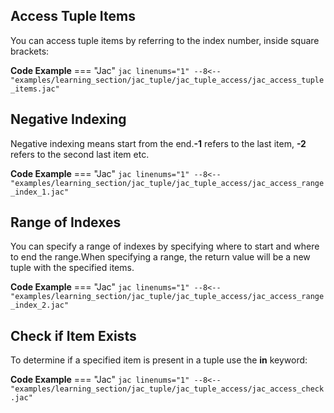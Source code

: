 ## Access Tuple Items
You can access tuple items by referring to the index number, inside square brackets:

**Code Example**
=== "Jac"
    ```jac linenums="1"
    --8<-- "examples/learning_section/jac_tuple/jac_tuple_access/jac_access_tuple_items.jac"
    ```

## Negative Indexing
Negative indexing means start from the end.**-1** refers to the last item, **-2** refers to the second last item etc.

**Code Example**
=== "Jac"
    ```jac linenums="1"
    --8<-- "examples/learning_section/jac_tuple/jac_tuple_access/jac_access_range_index_1.jac"
    ```

## Range of Indexes
You can specify a range of indexes by specifying where to start and where to end the range.When specifying a range, the return value will be a new tuple with the specified items.

**Code Example**
=== "Jac"
    ```jac linenums="1"
    --8<-- "examples/learning_section/jac_tuple/jac_tuple_access/jac_access_range_index_2.jac"
    ```

## Check if Item Exists
To determine if a specified item is present in a tuple use the **in** keyword:

**Code Example**
=== "Jac"
    ```jac linenums="1"
    --8<-- "examples/learning_section/jac_tuple/jac_tuple_access/jac_access_check.jac"
    ```